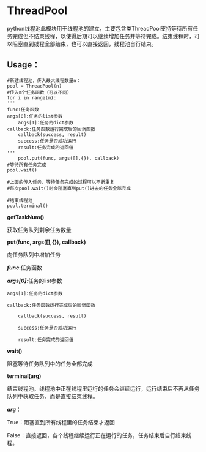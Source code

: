 # ThreadPool

python线程池此模块用于线程池的建立，主要包含类ThreadPool支持等待所有任务完成但不结束线程，以使得后期可以继续增加任务并等待完成。结束线程时，可以阻塞直到线程全部结束，也可以直接返回，线程池自行结束。

## Usage：

```
#新建线程池，传入最大线程数量n：
pool = ThreadPool(n)
#传入m个任务函数（可以不同）
for i in range(m):
'''
func:任务函数
args[0]:任务的list参数
    args[1]:任务的dict参数
callback:任务函数运行完成后的回调函数
    callback(success, result)
    success:任务是否成功运行
    result:任务完成的返回值
'''
    pool.put(func, args([],{}), callback)
#等待所有任务完成
pool.wait()

#上面的传入任务，等待任务完成的过程可以不断重复
#每次pool.wait()时会阻塞直到put()进去的任务全部完成

#结束线程池
pool.terminal()
```
**getTaskNum()**

获取任务队列剩余任务数量

**put(func, args([],{}), callback)**

向任务队列中增加任务

***func***:任务函数

***args[0]***:任务的list参数

    args[1]:任务的dict参数

    callback:任务函数运行完成后的回调函数

        callback(success, result)

        success:任务是否成功运行

        result:任务完成的返回值

**wait()**

阻塞等待任务队列中的任务全部完成

**terminal(arg)**

结束线程池。线程池中正在线程里运行的任务会继续运行，运行结束后不再从任务队列中获取任务，而是直接结束线程。

***arg***：

True：阻塞直到所有线程里的任务结束才返回

False：直接返回，各个线程继续运行正在运行的任务，任务结束后自行结束线程。

